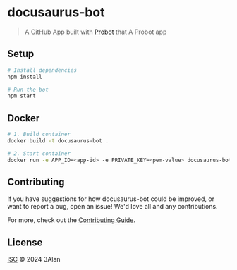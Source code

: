 # docusaurus-bot

> A GitHub App built with [Probot](https://github.com/probot/probot) that A Probot app

## Setup

```sh
# Install dependencies
npm install

# Run the bot
npm start
```

## Docker

```sh
# 1. Build container
docker build -t docusaurus-bot .

# 2. Start container
docker run -e APP_ID=<app-id> -e PRIVATE_KEY=<pem-value> docusaurus-bot
```

## Contributing

If you have suggestions for how docusaurus-bot could be improved, or want to report a bug, open an issue! We'd love all and any contributions.

For more, check out the [Contributing Guide](CONTRIBUTING.md).

## License

[ISC](LICENSE) © 2024 3Alan
